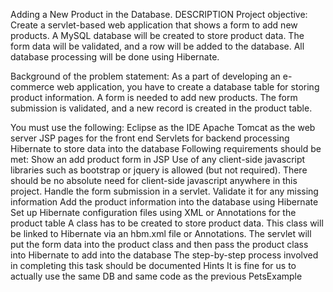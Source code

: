 Adding a New Product in the Database.
DESCRIPTION
Project objective:
Create a servlet-based web application that shows a form to add new products. A MySQL database will be created to store product data. The form data will be validated, and a row will be added to the database. All database processing will be done using Hibernate.

Background of the problem statement:
As a part of developing an e-commerce web application, you have to create a database table for storing product information. A form is needed to add new products. The form submission is validated, and a new record is created in the product table.

You must use the following:
Eclipse as the IDE
Apache Tomcat as the web server
JSP pages for the front end
Servlets for backend processing
Hibernate to store data into the database
Following requirements should be met:
Show an add product form in JSP
Use of any client-side javascript libraries such as bootstrap or jquery is allowed (but not required). There should be no absolute need for client-side javascript anywhere in this project.
Handle the form submission in a servlet. Validate it for any missing information
Add the product information into the database using Hibernate
Set up Hibernate configuration files using XML or Annotations for the product table
A class has to be created to store product data. This class will be linked to Hibernate via an hbm.xml file or Annotations.
The servlet will put the form data into the product class and then pass the product class into Hibernate to add into the database
The step-by-step process involved in completing this task should be documented
Hints
It is fine for us to actually use the same DB and same code as the previous PetsExample